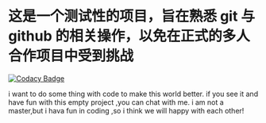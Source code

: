 # 这是一个测试性的项目，旨在熟悉 git 与 github 的相关操作，以免在正式的多人合作项目中受到挑战

[![Codacy Badge](https://api.codacy.com/project/badge/Grade/a0b8b74e848944d192db4463ce9e61fc)](https://app.codacy.com/gh/damokeris/FirstTryCommitGitProject?utm_source=github.com&utm_medium=referral&utm_content=damokeris/FirstTryCommitGitProject&utm_campaign=Badge_Grade)

i want to do some thing with code to make this world better.
if you see it and have fun with this empty project ,you can chat with me.
i am not a master,but i hava fun in coding ,so i think we will happy with each other!

